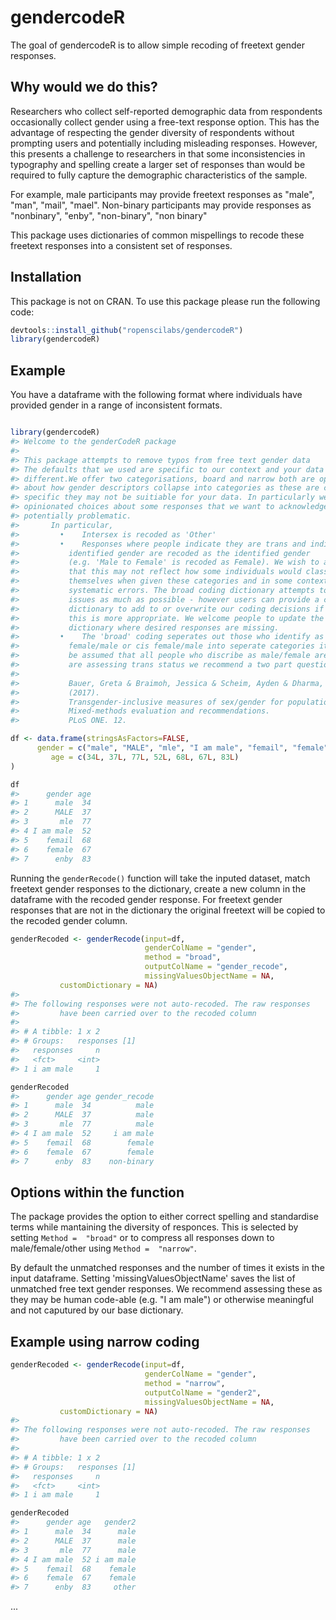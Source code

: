 
<!-- README.md is generated from README.Rmd. Please edit that file -->
gendercodeR
===========

The goal of gendercodeR is to allow simple recoding of freetext gender responses.

Why would we do this?
---------------------

Researchers who collect self-reported demographic data from respondents occasionally collect gender using a free-text response option. This has the advantage of respecting the gender diversity of respondents without prompting users and potentially including misleading responses. However, this presents a challenge to researchers in that some inconsistencies in typography and spelling create a larger set of responses than would be required to fully capture the demographic characteristics of the sample.

For example, male participants may provide freetext responses as "male", "man", "mail", "mael". Non-binary participants may provide responses as "nonbinary", "enby", "non-binary", "non binary"

This package uses dictionaries of common mispellings to recode these freetext responses into a consistent set of responses.

Installation
------------

This package is not on CRAN. To use this package please run the following code:

``` r
devtools::install_github("ropenscilabs/gendercodeR")
library(gendercodeR)
```

Example
-------

You have a dataframe with the following format where individuals have provided gender in a range of inconsistent formats.

``` r

library(gendercodeR)
#> Welcome to the genderCodeR package
#> 
#> This package attempts to remove typos from free text gender data
#> The defaults that we used are specific to our context and your data may be
#> different.We offer two categorisations, board and narrow both are opinionated
#> about how gender descriptors collapse into categories as these are cultrally
#> specific they may not be suitiable for your data. In particularly we makes
#> opinionated choices about some responses that we want to acknowledge are
#> potentially problematic.
#>       In particular,
#>         •    Intersex is recoded as 'Other'
#>         •    Responses where people indicate they are trans and indicate their
#>           identified gender are recoded as the identified gender
#>           (e.g. 'Male to Female' is recoded as Female). We wish to acknowledge
#>           that this may not reflect how some individuals would classify
#>           themselves when given these categories and in some contexts may make
#>           systematic errors. The broad coding dictionary attempts to avoid these
#>           issues as much as possible - however users can provide a custom
#>           dictionary to add to or overwrite our coding decisions if they feel
#>           this is more appropriate. We welcome people to update the inbuilt
#>           dictionary where desired responses are missing.
#>         •    The 'broad' coding seperates out those who identify as trans
#>           female/male or cis female/male into seperate categories it should not
#>           be assumed that all people who discribe as male/female are cis, if you
#>           are assessing trans status we recommend a two part question see:
#> 
#>           Bauer, Greta & Braimoh, Jessica & Scheim, Ayden & Dharma, Christoffer.
#>           (2017).
#>           Transgender-inclusive measures of sex/gender for population surveys:
#>           Mixed-methods evaluation and recommendations.
#>           PLoS ONE. 12.

df <- data.frame(stringsAsFactors=FALSE,
      gender = c("male", "MALE", "mle", "I am male", "femail", "female", "enby"),
         age = c(34L, 37L, 77L, 52L, 68L, 67L, 83L)
)

df
#>      gender age
#> 1      male  34
#> 2      MALE  37
#> 3       mle  77
#> 4 I am male  52
#> 5    femail  68
#> 6    female  67
#> 7      enby  83
```

Running the `genderRecode()` function will take the inputed dataset, match freetext gender responses to the dictionary, create a new column in the dataframe with the recoded gender response. For freetext gender responses that are not in the dictionary the original freetext will be copied to the recoded gender column.

``` r
genderRecoded <- genderRecode(input=df,
                              genderColName = "gender", 
                              method = "broad",
                              outputColName = "gender_recode", 
                              missingValuesObjectName = NA,
           customDictionary = NA)
#> 
#> The following responses were not auto-recoded. The raw responses
#>         have been carried over to the recoded column 
#>  
#> # A tibble: 1 x 2
#> # Groups:   responses [1]
#>   responses     n
#>   <fct>     <int>
#> 1 i am male     1

genderRecoded
#>      gender age gender_recode
#> 1      male  34          male
#> 2      MALE  37          male
#> 3       mle  77          male
#> 4 I am male  52     i am male
#> 5    femail  68        female
#> 6    female  67        female
#> 7      enby  83    non-binary
```

Options within the function
---------------------------

The package provides the option to either correct spelling and standardise terms while mantaining the diversity of responces. This is selected by setting `Method =  "broad"` or to compress all responses down to male/female/other using `Method =  "narrow"`.

By default the unmatched responses and the number of times it exists in the input dataframe. Setting 'missingValuesObjectName' saves the list of unmatched free text gender responses. We recommend assessing these as they may be human code-able (e.g. "I am male") or otherwise meaningful and not caputured by our base dictionary.

Example using narrow coding
---------------------------

``` r
genderRecoded <- genderRecode(input=df,
                              genderColName = "gender", 
                              method = "narrow",
                              outputColName = "gender2", 
                              missingValuesObjectName = NA,
           customDictionary = NA)
#> 
#> The following responses were not auto-recoded. The raw responses
#>         have been carried over to the recoded column 
#>  
#> # A tibble: 1 x 2
#> # Groups:   responses [1]
#>   responses     n
#>   <fct>     <int>
#> 1 i am male     1

genderRecoded
#>      gender age   gender2
#> 1      male  34      male
#> 2      MALE  37      male
#> 3       mle  77      male
#> 4 I am male  52 i am male
#> 5    femail  68    female
#> 6    female  67    female
#> 7      enby  83     other
```

...
